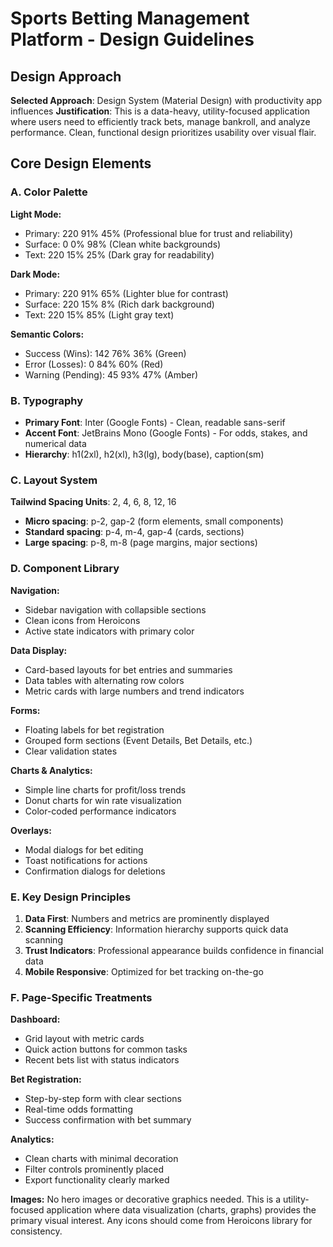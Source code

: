 # Sports Betting Management Platform - Design Guidelines

## Design Approach
**Selected Approach**: Design System (Material Design) with productivity app influences
**Justification**: This is a data-heavy, utility-focused application where users need to efficiently track bets, manage bankroll, and analyze performance. Clean, functional design prioritizes usability over visual flair.

## Core Design Elements

### A. Color Palette
**Light Mode:**
- Primary: 220 91% 45% (Professional blue for trust and reliability)
- Surface: 0 0% 98% (Clean white backgrounds)
- Text: 220 15% 25% (Dark gray for readability)

**Dark Mode:**
- Primary: 220 91% 65% (Lighter blue for contrast)
- Surface: 220 15% 8% (Rich dark background)
- Text: 220 15% 85% (Light gray text)

**Semantic Colors:**
- Success (Wins): 142 76% 36% (Green)
- Error (Losses): 0 84% 60% (Red)
- Warning (Pending): 45 93% 47% (Amber)

### B. Typography
- **Primary Font**: Inter (Google Fonts) - Clean, readable sans-serif
- **Accent Font**: JetBrains Mono (Google Fonts) - For odds, stakes, and numerical data
- **Hierarchy**: h1(2xl), h2(xl), h3(lg), body(base), caption(sm)

### C. Layout System
**Tailwind Spacing Units**: 2, 4, 6, 8, 12, 16
- **Micro spacing**: p-2, gap-2 (form elements, small components)
- **Standard spacing**: p-4, m-4, gap-4 (cards, sections)
- **Large spacing**: p-8, m-8 (page margins, major sections)

### D. Component Library

**Navigation:**
- Sidebar navigation with collapsible sections
- Clean icons from Heroicons
- Active state indicators with primary color

**Data Display:**
- Card-based layouts for bet entries and summaries
- Data tables with alternating row colors
- Metric cards with large numbers and trend indicators

**Forms:**
- Floating labels for bet registration
- Grouped form sections (Event Details, Bet Details, etc.)
- Clear validation states

**Charts & Analytics:**
- Simple line charts for profit/loss trends
- Donut charts for win rate visualization
- Color-coded performance indicators

**Overlays:**
- Modal dialogs for bet editing
- Toast notifications for actions
- Confirmation dialogs for deletions

### E. Key Design Principles
1. **Data First**: Numbers and metrics are prominently displayed
2. **Scanning Efficiency**: Information hierarchy supports quick data scanning
3. **Trust Indicators**: Professional appearance builds confidence in financial data
4. **Mobile Responsive**: Optimized for bet tracking on-the-go

### F. Page-Specific Treatments

**Dashboard:**
- Grid layout with metric cards
- Quick action buttons for common tasks
- Recent bets list with status indicators

**Bet Registration:**
- Step-by-step form with clear sections
- Real-time odds formatting
- Success confirmation with bet summary

**Analytics:**
- Clean charts with minimal decoration
- Filter controls prominently placed
- Export functionality clearly marked

**Images:**
No hero images or decorative graphics needed. This is a utility-focused application where data visualization (charts, graphs) provides the primary visual interest. Any icons should come from Heroicons library for consistency.